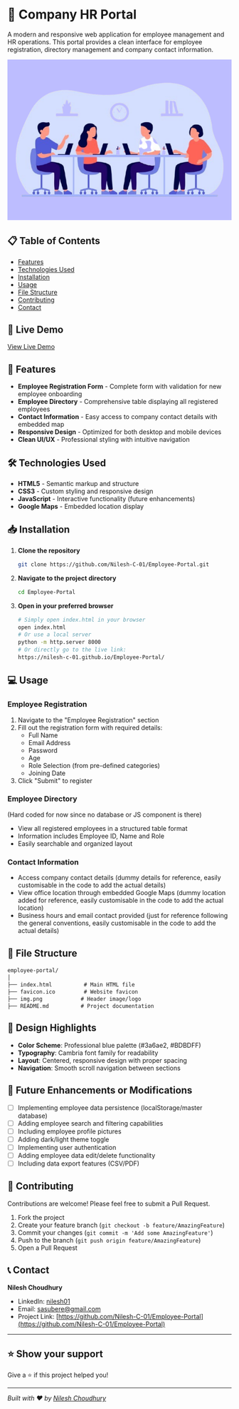 # 🏢 Company HR Portal

A modern and responsive web application for employee management and HR operations. This portal provides a clean interface for employee registration, directory management and company contact information.

![HR Portal Preview](img.png)

## 📋 Table of Contents

- [Features](#-features)
- [Technologies Used](#-technologies-used)
- [Installation](#-installation)
- [Usage](#-usage)
- [File Structure](#-file-structure)
- [Contributing](#-contributing)
- [Contact](#-contact)

## 🚀 Live Demo

[View Live Demo](https://nilesh-c-01.github.io/Employee-Portal/)

## 🌟 Features

- **Employee Registration Form** - Complete form with validation for new employee onboarding
- **Employee Directory** - Comprehensive table displaying all registered employees
- **Contact Information** - Easy access to company contact details with embedded map
- **Responsive Design** - Optimized for both desktop and mobile devices
- **Clean UI/UX** - Professional styling with intuitive navigation

## 🛠 Technologies Used

- **HTML5** - Semantic markup and structure
- **CSS3** - Custom styling and responsive design
- **JavaScript** - Interactive functionality (future enhancements)
- **Google Maps** - Embedded location display

## 📥 Installation

1. **Clone the repository**
   ```bash
   git clone https://github.com/Nilesh-C-01/Employee-Portal.git
   ```

2. **Navigate to the project directory**
   ```bash
   cd Employee-Portal
   ```

3. **Open in your preferred browser**
   ```bash
   # Simply open index.html in your browser
   open index.html
   # Or use a local server
   python -m http.server 8000
   # Or directly go to the live link:
   https://nilesh-c-01.github.io/Employee-Portal/
   ```

## 💻 Usage

### Employee Registration
1. Navigate to the "Employee Registration" section
2. Fill out the registration form with required details:
   - Full Name
   - Email Address
   - Password
   - Age
   - Role Selection (from pre-defined categories)
   - Joining Date
3. Click "Submit" to register

### Employee Directory
  (Hard coded for now since no database or JS component is there)
- View all registered employees in a structured table format 
- Information includes Employee ID, Name and Role
- Easily searchable and organized layout

### Contact Information
- Access company contact details (dummy details for reference, easily customisable in the code to add the actual details) 
- View office location through embedded Google Maps (dummy location added for reference, easily customisable in the code to add the actual location)
- Business hours and email contact provided (just for reference following the general conventions, easily customisable in the code to add the actual details)

## 📁 File Structure

```
employee-portal/
│
├── index.html          # Main HTML file
├── favicon.ico         # Website favicon
├── img.png            # Header image/logo
├── README.md          # Project documentation

```


## 🎨 Design Highlights

- **Color Scheme**: Professional blue palette (#3a6ae2, #BDBDFF)
- **Typography**: Cambria font family for readability
- **Layout**: Centered, responsive design with proper spacing
- **Navigation**: Smooth scroll navigation between sections

## 🚀 Future Enhancements or Modifications 

- [ ] Implementing employee data persistence (localStorage/master database)
- [ ] Adding employee search and filtering capabilities
- [ ] Including employee profile pictures
- [ ] Adding dark/light theme toggle
- [ ] Implementing user authentication
- [ ] Adding employee data edit/delete functionality
- [ ] Including data export features (CSV/PDF)

## 🤝 Contributing

Contributions are welcome! Please feel free to submit a Pull Request.

1. Fork the project
2. Create your feature branch (`git checkout -b feature/AmazingFeature`)
3. Commit your changes (`git commit -m 'Add some AmazingFeature'`)
4. Push to the branch (`git push origin feature/AmazingFeature`)
5. Open a Pull Request

## 📞 Contact

**Nilesh Choudhury**
- LinkedIn: [nilesh01](https://www.linkedin.com/in/nilesh01/)
- Email: sasubere@gmail.com
- Project Link: [https://github.com/Nilesh-C-01/Employee-Portal](https://github.com/Nilesh-C-01/Employee-Portal)

---

## ⭐ Show your support

Give a ⭐️ if this project helped you!

---

*Built with ❤️ by [Nilesh Choudhury](https://www.linkedin.com/in/nilesh01/)*
